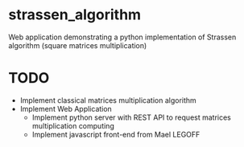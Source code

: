 # strassen_algorithm
Web application demonstrating a python implementation of Strassen algorithm (square matrices multiplication)

# TODO
- Implement classical matrices multiplication algorithm
- Implement Web Application
    - Implement python server with REST API to request matrices multiplication computing
    - Implement javascript front-end from Mael LEGOFF 
